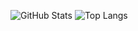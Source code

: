 ![GitHub Stats](https://github-readme-stats.vercel.app/api?username=Adxzer&theme=github_dark)
![Top Langs](https://github-readme-stats.vercel.app/api/top-langs/?username=Adxzer&theme=github_dark)
